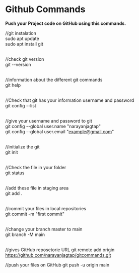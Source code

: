 
# Github Commands


<b>Push your Project code on GitHub using this commands.</b>

//git instalation <br>
sudo apt update <br>
sudo apt install git
<br><br>

//check git version <br>
git --version
<br><br>

//information about the different git commands<br>
git help
<br><br>

//Check that git has your information username and password<br>
git config --list
<br><br>

//give your username and password to git <br>
git config --global user.name "narayanjagtap" <br>
git config --global user.email "example@gmail.com"
<br><br>

//initialize the git<br>
git init
<br><br>

//Check the file in your folder<br>
git status
<br><br>

//add these file in staging area<br>
git add .
<br><br>

//commit your files in local repositories<br>
git commit -m "first commit"
<br><br>

//change your branch master to main <br>
git branch -M main
<br><br>

//gives GitHub reposetorie URL
git remote add origin https://github.com/narayanjagtap/gitcommands.git

//push your files on GitHub 
git push -u origin main
